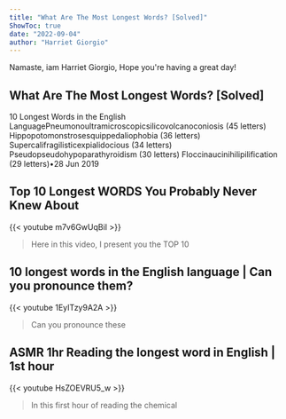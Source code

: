 ```yaml
---
title: "What Are The Most Longest Words? [Solved]"
ShowToc: true 
date: "2022-09-04"
author: "Harriet Giorgio" 
---
```


Namaste, iam Harriet Giorgio, Hope you're having a great day!
## What Are The Most Longest Words? [Solved]
 10 Longest Words in the English LanguagePneumonoultramicroscopicsilicovolcanoconiosis (45 letters) 
 Hippopotomonstrosesquippedaliophobia (36 letters) 
 Supercalifragilisticexpialidocious (34 letters) 
 Pseudopseudohypoparathyroidism (30 letters) 
 Floccinaucinihilipilification (29 letters)•28 Jun 2019

## Top 10 Longest WORDS You Probably Never Knew About
{{< youtube m7v6GwUqBiI >}}
>Here in this video, I present you the TOP 10 

## 10 longest words in the English language | Can you pronounce them?
{{< youtube 1EyITzy9A2A >}}
>Can you pronounce these 

## ASMR 1hr Reading the longest word in English | 1st hour
{{< youtube HsZOEVRU5_w >}}
>In this first hour of reading the chemical 


